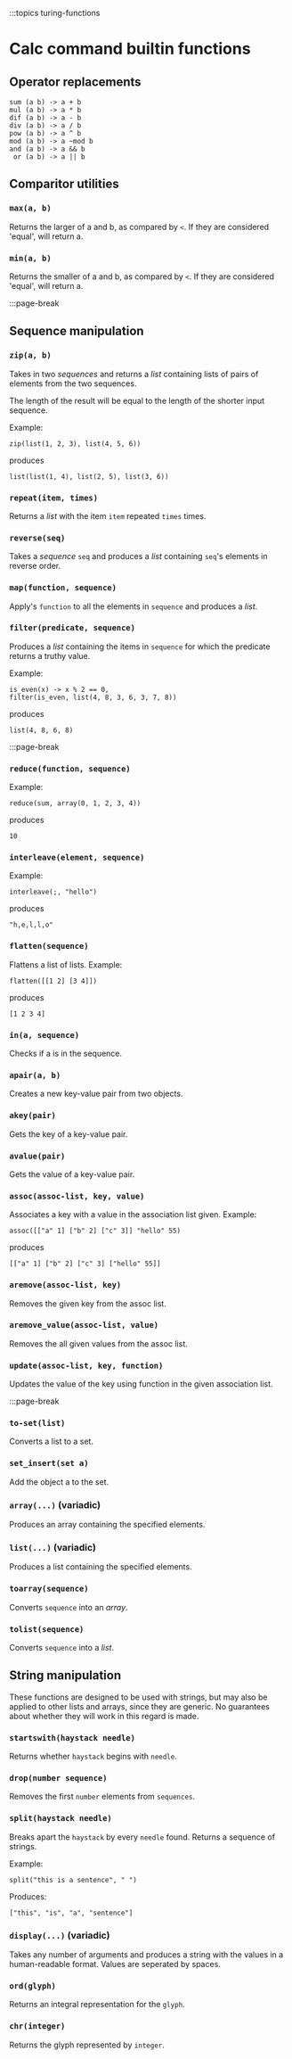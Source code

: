 :::topics turing-functions

# Calc command builtin functions

## Operator replacements

```
sum (a b) -> a + b
mul (a b) -> a * b
dif (a b) -> a - b
div (a b) -> a / b
pow (a b) -> a ^ b
mod (a b) -> a ~mod b
and (a b) -> a && b
 or (a b) -> a || b
```

## Comparitor utilities

### `max(a, b)`
Returns the larger of a and b, as compared by `<`.
If they are considered 'equal', will return a.

### `min(a, b)`
Returns the smaller of a and b, as compared by `<`.
If they are considered 'equal', will return a.

:::page-break

## Sequence manipulation

### `zip(a, b)`
Takes in two *sequences* and returns a *list* containing lists of pairs of elements from the two sequences.

The length of the result will be equal to the length of the shorter input sequence.

Example:
```
zip(list(1, 2, 3), list(4, 5, 6))
```
produces
```
list(list(1, 4), list(2, 5), list(3, 6))
```

### `repeat(item, times)`
Returns a *list* with the item `item` repeated `times` times.

### `reverse(seq)`
Takes a *sequence* `seq` and produces a *list* containing `seq`'s elements in reverse order.

### `map(function, sequence)`
Apply's `function` to all the elements in `sequence` and produces a *list*.

### `filter(predicate, sequence)`
Produces a *list* containing the items in `sequence` for which the predicate returns a truthy value.

Example:
```
is_even(x) -> x % 2 == 0,
filter(is_even, list(4, 8, 3, 6, 3, 7, 8))
```
produces
```
list(4, 8, 6, 8)
```

:::page-break

### `reduce(function, sequence)`
Example:
```
reduce(sum, array(0, 1, 2, 3, 4))
```
produces
```
10
```

### `interleave(element, sequence)`
Example:
```
interleave(;, "hello")
```
produces
```
"h,e,l,l,o"
```

### `flatten(sequence)`
Flattens a list of lists.
Example:
```
flatten([[1 2] [3 4]])
```
produces
```
[1 2 3 4]
```

### `in(a, sequence)`
Checks if a is in the sequence.

### `apair(a, b)`
Creates a new key-value pair from two objects.

### `akey(pair)`
Gets the key of a key-value pair.

### `avalue(pair)`
Gets the value of a key-value pair.

### `assoc(assoc-list, key, value)`
Associates a key with a value in the association list given.
Example:
```
assoc([["a" 1] ["b" 2] ["c" 3]] "hello" 55)
``` 
produces
```
[["a" 1] ["b" 2] ["c" 3] ["hello" 55]]
```

### `aremove(assoc-list, key)`
Removes the given key from the assoc list.

### `aremove_value(assoc-list, value)`
Removes the all given values from the assoc list.

### `update(assoc-list, key, function)`
Updates the value of the key using function in the given association list.

:::page-break

### `to-set(list)`
Converts a list to a set.

### `set_insert(set a)`
Add the object a to the set.

### `array(...)` (variadic)
Produces an array containing the specified elements.

### `list(...)` (variadic)
Produces a list containing the specified elements.

### `toarray(sequence)`
Converts `sequence` into an *array*.

### `tolist(sequence)`
Converts `sequence` into a *list*.

## String manipulation
These functions are designed to be used with strings, but may also be applied to other lists and arrays, since they are generic. No guarantees about whether they will work in this regard is made.

### `startswith(haystack needle)`
Returns whether `haystack` begins with `needle`.

### `drop(number sequence)`
Removes the first `number` elements from `sequences`.

### `split(haystack needle)`
Breaks apart the `haystack` by every `needle` found. Returns a sequence of strings.

Example:
```
split("this is a sentence", " ")
```
Produces:
```
["this", "is", "a", "sentence"]
```

### `display(...)` (variadic)
Takes any number of arguments and produces a string with the values in a human-readable format. Values are seperated by spaces.

### `ord(glyph)`
Returns an integral representation for the `glyph`.

### `chr(integer)`
Returns the glyph represented by `integer`.
